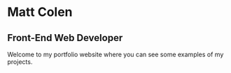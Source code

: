 # Matt Colen

## Front-End Web Developer

Welcome to my portfolio website where you can see some examples of my projects.
